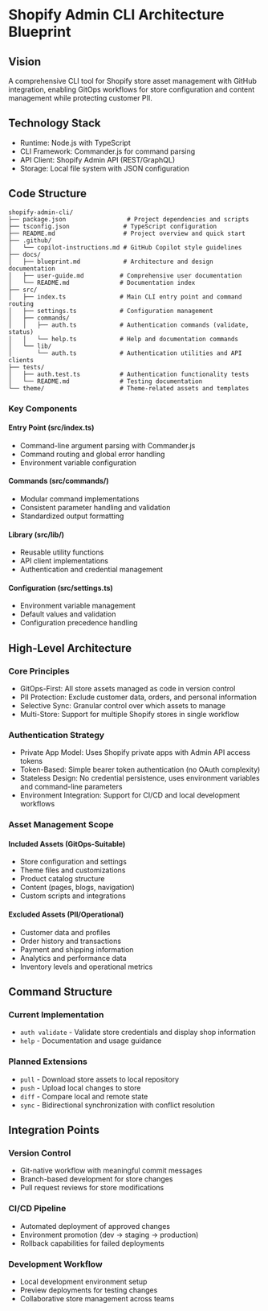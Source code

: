 # Shopify Admin CLI Architecture Blueprint

## Vision

A comprehensive CLI tool for Shopify store asset management with GitHub integration, enabling GitOps workflows for store configuration and content management while protecting customer PII.

## Technology Stack

- Runtime: Node.js with TypeScript
- CLI Framework: Commander.js for command parsing
- API Client: Shopify Admin API (REST/GraphQL)
- Storage: Local file system with JSON configuration

## Code Structure

```
shopify-admin-cli/
├── package.json                 # Project dependencies and scripts
├── tsconfig.json               # TypeScript configuration
├── README.md                   # Project overview and quick start
├── .github/
│   └── copilot-instructions.md # GitHub Copilot style guidelines
├── docs/
│   ├── blueprint.md            # Architecture and design documentation
│   ├── user-guide.md          # Comprehensive user documentation
│   └── README.md              # Documentation index
├── src/
│   ├── index.ts               # Main CLI entry point and command routing
│   ├── settings.ts            # Configuration management
│   ├── commands/
│   │   ├── auth.ts            # Authentication commands (validate, status)
│   │   └── help.ts            # Help and documentation commands
│   └── lib/
│       └── auth.ts            # Authentication utilities and API clients
├── tests/
│   ├── auth.test.ts           # Authentication functionality tests
│   └── README.md              # Testing documentation
└── theme/                     # Theme-related assets and templates
```

### Key Components

#### Entry Point (src/index.ts)

- Command-line argument parsing with Commander.js
- Command routing and global error handling
- Environment variable configuration

#### Commands (src/commands/)

- Modular command implementations
- Consistent parameter handling and validation
- Standardized output formatting

#### Library (src/lib/)

- Reusable utility functions
- API client implementations
- Authentication and credential management

#### Configuration (src/settings.ts)

- Environment variable management
- Default values and validation
- Configuration precedence handling

## High-Level Architecture

### Core Principles

- GitOps-First: All store assets managed as code in version control
- PII Protection: Exclude customer data, orders, and personal information
- Selective Sync: Granular control over which assets to manage
- Multi-Store: Support for multiple Shopify stores in single workflow

### Authentication Strategy

- Private App Model: Uses Shopify private apps with Admin API access tokens
- Token-Based: Simple bearer token authentication (no OAuth complexity)
- Stateless Design: No credential persistence, uses environment variables and command-line parameters
- Environment Integration: Support for CI/CD and local development workflows

### Asset Management Scope

#### Included Assets (GitOps-Suitable)

- Store configuration and settings
- Theme files and customizations
- Product catalog structure
- Content (pages, blogs, navigation)
- Custom scripts and integrations

#### Excluded Assets (PII/Operational)

- Customer data and profiles
- Order history and transactions
- Payment and shipping information
- Analytics and performance data
- Inventory levels and operational metrics

## Command Structure

### Current Implementation

- `auth validate` - Validate store credentials and display shop information
- `help` - Documentation and usage guidance

### Planned Extensions

- `pull` - Download store assets to local repository
- `push` - Upload local changes to store
- `diff` - Compare local and remote state
- `sync` - Bidirectional synchronization with conflict resolution

## Integration Points

### Version Control

- Git-native workflow with meaningful commit messages
- Branch-based development for store changes
- Pull request reviews for store modifications

### CI/CD Pipeline

- Automated deployment of approved changes
- Environment promotion (dev → staging → production)
- Rollback capabilities for failed deployments

### Development Workflow

- Local development environment setup
- Preview deployments for testing changes
- Collaborative store management across teams
